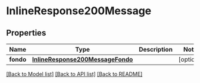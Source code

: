 # InlineResponse200Message

## Properties
Name | Type | Description | Notes
------------ | ------------- | ------------- | -------------
**fondo** | [**InlineResponse200MessageFondo**](InlineResponse200MessageFondo.md) |  | [optional] 

[[Back to Model list]](../README.md#documentation-for-models) [[Back to API list]](../README.md#documentation-for-api-endpoints) [[Back to README]](../README.md)

